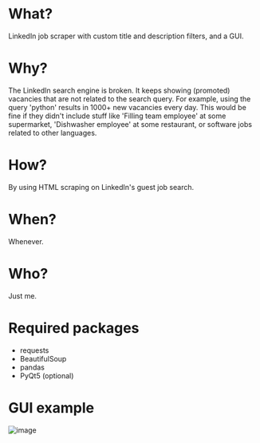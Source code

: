 # What?
LinkedIn job scraper with custom title and description filters, and a GUI.

# Why?
The LinkedIn search engine is broken. It keeps showing (promoted) vacancies that are not related to the search query. For example, using the query 'python' results in 1000+ new vacancies every day. This would be fine if they didn't include stuff like 'Filling team employee' at some supermarket, 'Dishwasher employee' at some restaurant, or software jobs related to other languages.

# How?
By using HTML scraping on LinkedIn's guest job search.

# When?
Whenever.

# Who?
Just me.

# Required packages
- requests
- BeautifulSoup
- pandas
- PyQt5 (optional)

# GUI example
![image](https://github.com/viktorvanwijk/linkedin_job_scraper/assets/9884425/04eef666-4bb2-4b58-a9ea-d3604236aead)
